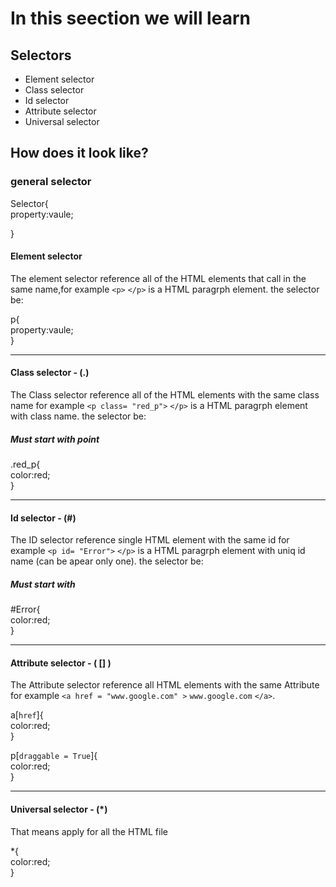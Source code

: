 # In this seection we will learn 
## Selectors 

* Element selector
* Class selector
* Id selector 
* Attribute selector
* Universal selector

## How does it look like?
### general selector
Selector{<br/> 
    property:vaule;<br/> 
   
}<br/> 

#### Element selector
The element selector reference all of the HTML elements that call in the same name,for example `<p>` `</p>` is a HTML paragrph element.
the selector be:

p{<br/> 
    property:vaule; <br/> 
}<br/> 
<hr/>

#### Class selector - (.)
The Class selector reference all of the HTML elements with the same class name for example `<p class= "red_p">` `</p>` is a HTML paragrph element with class name.
the selector be:

##### Must start with point
.red_p{<br/> 
    color:red; <br/> 
}<br/> 
<hr/>

#### Id selector - (#)
The ID selector reference single HTML element with the same id for example `<p id= "Error">` `</p>` is a HTML paragrph element with uniq id name (can be apear only one).
the selector be:

##### Must start with #
#Error{<br/> 
    color:red; <br/> 
}<br/> 
<hr/>

#### Attribute selector - ( [] )
The Attribute selector reference all HTML elements with the same Attribute for example `<a href = "www.google.com" >` `www.google.com` `</a>`.

a[`href`]{<br/> 
    color:red; <br/> 
}<br/> 

p[`draggable = True`]{<br/> 
    color:red; <br/> 
}<br/> 
<hr/>

#### Universal selector - (*)
That means apply for all the HTML file 

*{<br/> 
    color:red; <br/> 
}